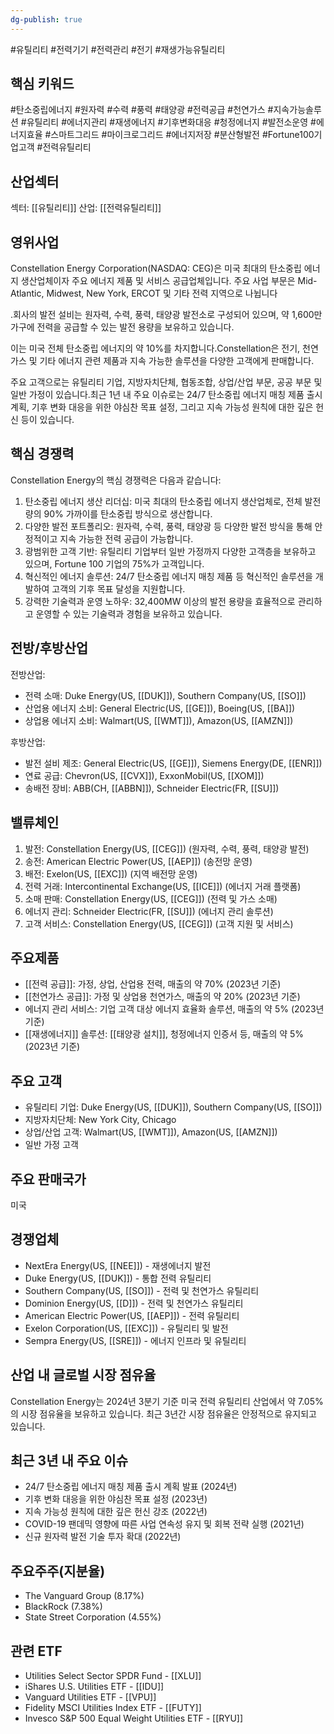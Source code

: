 ```yaml
---
dg-publish: true
---
```

#유틸리티  #전력기기 #전력관리 #전기 
#재생가능유틸리티


## 핵심 키워드

#탄소중립에너지 #원자력 #수력 #풍력 #태양광 #전력공급 #천연가스 #지속가능솔루션 #유틸리티 #에너지관리 #재생에너지 #기후변화대응 #청정에너지 #발전소운영 #에너지효율 #스마트그리드 #마이크로그리드 #에너지저장 #분산형발전 #Fortune100기업고객 #전력유틸리티 

## 산업섹터

섹터: [[유틸리티]]
산업: [[전력유틸리티]]

## 영위사업

Constellation Energy Corporation(NASDAQ: CEG)은 미국 최대의 탄소중립 에너지 생산업체이자 주요 에너지 제품 및 서비스 공급업체입니다. 주요 사업 부문은 Mid-Atlantic, Midwest, New York, ERCOT 및 기타 전력 지역으로 나뉩니다

.회사의 발전 설비는 원자력, 수력, 풍력, 태양광 발전소로 구성되어 있으며, 약 1,600만 가구에 전력을 공급할 수 있는 발전 용량을 보유하고 있습니다. 

이는 미국 전체 탄소중립 에너지의 약 10%를 차지합니다.Constellation은 전기, 천연가스 및 기타 에너지 관련 제품과 지속 가능한 솔루션을 다양한 고객에게 판매합니다. 

주요 고객으로는 유틸리티 기업, 지방자치단체, 협동조합, 상업/산업 부문, 공공 부문 및 일반 가정이 있습니다.최근 1년 내 주요 이슈로는 24/7 탄소중립 에너지 매칭 제품 출시 계획, 기후 변화 대응을 위한 야심찬 목표 설정, 그리고 지속 가능성 원칙에 대한 깊은 헌신 등이 있습니다.

## 핵심 경쟁력

Constellation Energy의 핵심 경쟁력은 다음과 같습니다:

1. 탄소중립 에너지 생산 리더십: 미국 최대의 탄소중립 에너지 생산업체로, 전체 발전량의 90% 가까이를 탄소중립 방식으로 생산합니다.
2. 다양한 발전 포트폴리오: 원자력, 수력, 풍력, 태양광 등 다양한 발전 방식을 통해 안정적이고 지속 가능한 전력 공급이 가능합니다.
3. 광범위한 고객 기반: 유틸리티 기업부터 일반 가정까지 다양한 고객층을 보유하고 있으며, Fortune 100 기업의 75%가 고객입니다.
4. 혁신적인 에너지 솔루션: 24/7 탄소중립 에너지 매칭 제품 등 혁신적인 솔루션을 개발하여 고객의 기후 목표 달성을 지원합니다.
5. 강력한 기술력과 운영 노하우: 32,400MW 이상의 발전 용량을 효율적으로 관리하고 운영할 수 있는 기술력과 경험을 보유하고 있습니다.

## 전방/후방산업

전방산업:

- 전력 소매: Duke Energy(US, [[DUK]]), Southern Company(US, [[SO]])
- 산업용 에너지 소비: General Electric(US, [[GE]]), Boeing(US, [[BA]])
- 상업용 에너지 소비: Walmart(US, [[WMT]]), Amazon(US, [[AMZN]])

후방산업:

- 발전 설비 제조: General Electric(US, [[GE]]), Siemens Energy(DE, [[ENR]])
- 연료 공급: Chevron(US, [[CVX]]), ExxonMobil(US, [[XOM]])
- 송배전 장비: ABB(CH, [[ABBN]]), Schneider Electric(FR, [[SU]])

## 밸류체인

1. 발전: Constellation Energy(US, [[CEG]]) (원자력, 수력, 풍력, 태양광 발전)
2. 송전: American Electric Power(US, [[AEP]]) (송전망 운영)
3. 배전: Exelon(US, [[EXC]]) (지역 배전망 운영)
4. 전력 거래: Intercontinental Exchange(US, [[ICE]]) (에너지 거래 플랫폼)
5. 소매 판매: Constellation Energy(US, [[CEG]]) (전력 및 가스 소매)
6. 에너지 관리: Schneider Electric(FR, [[SU]]) (에너지 관리 솔루션)
7. 고객 서비스: Constellation Energy(US, [[CEG]]) (고객 지원 및 서비스)

## 주요제품

- [[전력 공급]]: 가정, 상업, 산업용 전력, 매출의 약 70% (2023년 기준)
- [[천연가스 공급]]: 가정 및 상업용 천연가스, 매출의 약 20% (2023년 기준)
- 에너지 관리 서비스: 기업 고객 대상 에너지 효율화 솔루션, 매출의 약 5% (2023년 기준)
- [[재생에너지]] 솔루션: [[태양광 설치]], 청정에너지 인증서 등, 매출의 약 5% (2023년 기준)

## 주요 고객

- 유틸리티 기업: Duke Energy(US, [[DUK]]), Southern Company(US, [[SO]])
- 지방자치단체: New York City, Chicago
- 상업/산업 고객: Walmart(US, [[WMT]]), Amazon(US, [[AMZN]])
- 일반 가정 고객

## 주요 판매국가

미국

## 경쟁업체

- NextEra Energy(US, [[NEE]]) - 재생에너지 발전
- Duke Energy(US, [[DUK]]) - 통합 전력 유틸리티
- Southern Company(US, [[SO]]) - 전력 및 천연가스 유틸리티
- Dominion Energy(US, [[D]]) - 전력 및 천연가스 유틸리티
- American Electric Power(US, [[AEP]]) - 전력 유틸리티
- Exelon Corporation(US, [[EXC]]) - 유틸리티 및 발전
- Sempra Energy(US, [[SRE]]) - 에너지 인프라 및 유틸리티

## 산업 내 글로벌 시장 점유율

Constellation Energy는 2024년 3분기 기준 미국 전력 유틸리티 산업에서 약 7.05%의 시장 점유율을 보유하고 있습니다. 최근 3년간 시장 점유율은 안정적으로 유지되고 있습니다.

## 최근 3년 내 주요 이슈

- 24/7 탄소중립 에너지 매칭 제품 출시 계획 발표 (2024년)
- 기후 변화 대응을 위한 야심찬 목표 설정 (2023년)
- 지속 가능성 원칙에 대한 깊은 헌신 강조 (2022년)
- COVID-19 팬데믹 영향에 따른 사업 연속성 유지 및 회복 전략 실행 (2021년)
- 신규 원자력 발전 기술 투자 확대 (2022년)

## 주요주주(지분율)

- The Vanguard Group (8.17%)
- BlackRock (7.38%)
- State Street Corporation (4.55%)

## 관련 ETF

- Utilities Select Sector SPDR Fund - [[XLU]]
- iShares U.S. Utilities ETF - [[IDU]]
- Vanguard Utilities ETF - [[VPU]]
- Fidelity MSCI Utilities Index ETF - [[FUTY]]
- Invesco S&P 500 Equal Weight Utilities ETF - [[RYU]]